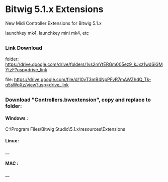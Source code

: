 # Bitwig 5.1.x Extensions

New Midi Controller Extensions for Bitwig 5.1.x

launchkey mk4, launchkey mini mk4, etc

##
### Link Download

folder:
https://drive.google.com/drive/folders/1vs2mYtERGm005ez9_kJxz1wdSiGMYtzF?usp=drive_link

file:
https://drive.google.com/file/d/10vT3mB4NpPFyR7mAWZhdQ_Tk-q5sWqXz/view?usp=drive_link

##


### Download "Controllers.bwextension", copy and replace to folder:

#### Windows :
C:\Program Files\Bitwig Studio\5.1.x\resources\Extensions

#### Linux :
__

#### MAC :
__
